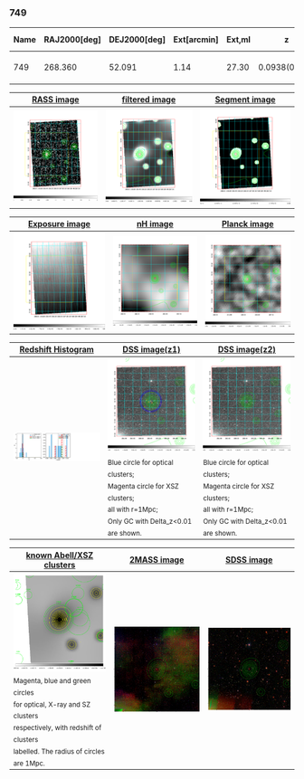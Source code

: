 <div STYLE="page-break-after: always;"></div>

### 749

|Name|RAJ2000[deg]|DEJ2000[deg] |Ext[arcmin]| Ext,ml | z | z_src| C|GC(XSZ,Delta_z<0.01)| GC(OPT,Delta_z<0.01)|GC| R_sig[arcmin] | R500[arcmin] | R500[Mpc]| CRsig[c/s] | CR500[c/s] |L500[1E44 erg/s]|F500[1E-12 erg/s/cm^2]| M500[1E14 Msun]|Tx[keV]|Cnt_sig|Beta|Rc[arcmin]|Comment|Alias|
|---|---|---|---|---|---|------|---|--------|---------|----------|---|---|---|---|---|---|---|---|---|---|---|---|---|---|
|749| 268.360| 52.091| 1.14| 27.30| 0.0938(0.007)| z1, z_xsz| B| MCXC| A, W| A, MCXC, N, W| 13.675| 7.241| 0.757| 0.107(0.017)| 0.099(0.015)| 0.398(0.044)| 1.798(0.199)| 1.35(0.08)| 2.65(0.09)| 140.1| 0.546(-0.033+0.062)| 1.576(-0.364+0.567)| -| k051|

|[RASS image](../image/749/749_img.pdf)|[filtered image](../image/749/749_fil.pdf)|[Segment image](../image/749/749_seg.pdf)|
|-------------------|--------------------|-------------------|
| <img src="../image/749/749_img.png" width="300">  | <img src="../image/749/749_fil.png" width="300">   | <img src="../image/749/749_seg.png" width="300">  |

|[Exposure image](../image/749/749_mex.pdf)| [nH image](../image/749/749_nh.pdf)| [Planck image](../image/749/749_p.pdf)|
|-------------------|--------------------|-------------------|
|<img src="../image/749/749_mex.png" width="300">   | <img src="../image/749/749_nh.png" width="300">    | <img src="../image/749/749_p.png" width="300"> |

|[Redshift Histogram](../image/749/749_zg.pdf) | [DSS image(z1)](../image/749/749_dss_z1.pdf)      |  [DSS image(z2)](../image/749/749_dss_z2.pdf)    |
|-------------------|--------------------|-------------------|
|<img src="../image/749/749_zg.png" width="300"> |<img src="../image/749/749_dss_z1.png" width="300"> <sub><br>Blue circle for optical clusters; <br>Magenta circle for XSZ clusters; <br>all with r=1Mpc; <br>Only GC with Delta_z<0.01 are shown. </sub>| <img src="../image/749/749_dss_z2.png" width="300"><sub><br>Blue circle for optical clusters; <br>Magenta circle for XSZ clusters; <br>all with r=1Mpc; <br>Only GC with Delta_z<0.01 are shown. </sub> |

|[known Abell/XSZ clusters](../image/749/749_gc.pdf) | [2MASS image](../image/749/749_2mass.pdf)      |[SDSS image](../image/749/749_sdss.pdf)   |
|-------------------|-------------------|-------------------|
|<img src=../image/749/749_gc.png width="300"> <br><sub>Magenta, blue and green circles <br>for optical, X-ray and SZ clusters <br>respectively, with redshift of clusters <br>labelled. The radius of circles <br>are 1Mpc.</sub>|<img src="../image/749/749_2mass.png" width="300">  | <img src="../image/749/749_sdss.png" width="300">  |




